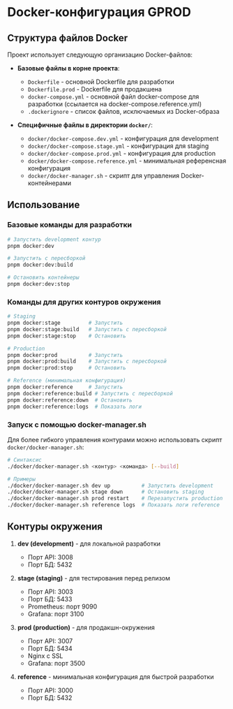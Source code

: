 # Docker-конфигурация GPROD

## Структура файлов Docker

Проект использует следующую организацию Docker-файлов:

- **Базовые файлы в корне проекта**:
  - `Dockerfile` - основной Dockerfile для разработки
  - `Dockerfile.prod` - Dockerfile для продакшена
  - `docker-compose.yml` - основной файл docker-compose для разработки (ссылается на docker-compose.reference.yml)
  - `.dockerignore` - список файлов, исключаемых из Docker-образа

- **Специфичные файлы в директории `docker/`**:
  - `docker/docker-compose.dev.yml` - конфигурация для development
  - `docker/docker-compose.stage.yml` - конфигурация для staging
  - `docker/docker-compose.prod.yml` - конфигурация для production
  - `docker/docker-compose.reference.yml` - минимальная референсная конфигурация
  - `docker/docker-manager.sh` - скрипт для управления Docker-контейнерами

## Использование

### Базовые команды для разработки

```bash
# Запустить development контур
pnpm docker:dev

# Запустить с пересборкой
pnpm docker:dev:build

# Остановить контейнеры
pnpm docker:dev:stop
```

### Команды для других контуров окружения

```bash
# Staging
pnpm docker:stage         # Запустить
pnpm docker:stage:build   # Запустить с пересборкой
pnpm docker:stage:stop    # Остановить

# Production
pnpm docker:prod          # Запустить
pnpm docker:prod:build    # Запустить с пересборкой
pnpm docker:prod:stop     # Остановить

# Reference (минимальная конфигурация)
pnpm docker:reference     # Запустить
pnpm docker:reference:build # Запустить с пересборкой
pnpm docker:reference:down  # Остановить
pnpm docker:reference:logs  # Показать логи
```

### Запуск с помощью docker-manager.sh

Для более гибкого управления контурами можно использовать скрипт `docker/docker-manager.sh`:

```bash
# Синтаксис
./docker/docker-manager.sh <контур> <команда> [--build]

# Примеры
./docker/docker-manager.sh dev up          # Запустить development
./docker/docker-manager.sh stage down      # Остановить staging
./docker/docker-manager.sh prod restart    # Перезапустить production
./docker/docker-manager.sh reference logs  # Показать логи reference
```

## Контуры окружения

1. **dev (development)** - для локальной разработки
   - Порт API: 3008
   - Порт БД: 5432

2. **stage (staging)** - для тестирования перед релизом
   - Порт API: 3003
   - Порт БД: 5433
   - Prometheus: порт 9090
   - Grafana: порт 3100

3. **prod (production)** - для продакшн-окружения
   - Порт API: 3007
   - Порт БД: 5434
   - Nginx с SSL
   - Grafana: порт 3500

4. **reference** - минимальная конфигурация для быстрой разработки
   - Порт API: 3000
   - Порт БД: 5432 